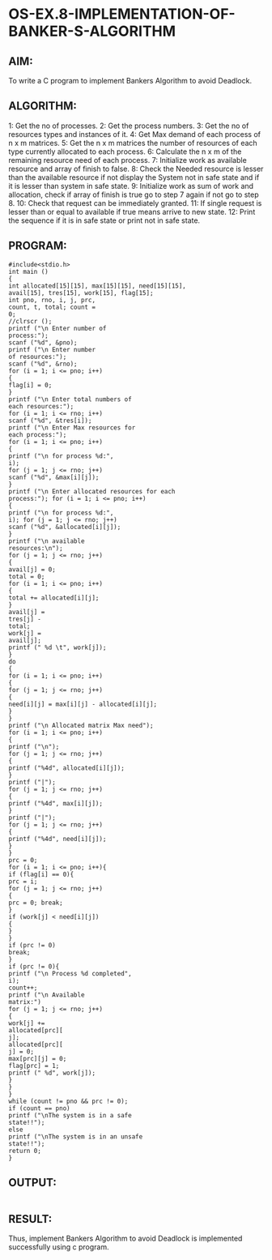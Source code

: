 # OS-EX.8-IMPLEMENTATION-OF-BANKER-S-ALGORITHM

## AIM:

To write a C program to implement Bankers Algorithm to avoid Deadlock.

## ALGORITHM:

1: Get the no of processes.
2: Get the process numbers.
3: Get the no of resources types and instances of it.
4: Get Max demand of each process of n x m matrices.
5: Get the n x m matrices the number of resources of each type currently allocated to each
process.
6: Calculate the n x m of the remaining resource need of each process.
7: Initialize work as available resource and array of finish to false.
8: Check the Needed resource is lesser than the available resource if not display the System not
in safe state and if it is lesser than system in safe state.
9: Initialize work as sum of work and allocation, check if array of finish is true go to step 7
again if not go to step 8.
10: Check that request can be immediately granted.
11: If single request is lesser than or equal to available if true means arrive to new state.
12: Print the sequence if it is in safe state or print not in safe state. 

## PROGRAM:
```
#include<stdio.h>
int main ()
{
int allocated[15][15], max[15][15], need[15][15],
avail[15], tres[15], work[15], flag[15];
int pno, rno, i, j, prc,
count, t, total; count =
0;
//clrscr ();
printf ("\n Enter number of
process:");
scanf ("%d", &pno);
printf ("\n Enter number
of resources:");
scanf ("%d", &rno);
for (i = 1; i <= pno; i++)
{
flag[i] = 0;
}
printf ("\n Enter total numbers of
each resources:");
for (i = 1; i <= rno; i++)
scanf ("%d", &tres[i]);
printf ("\n Enter Max resources for
each process:");
for (i = 1; i <= pno; i++)
{
printf ("\n for process %d:",
i);
for (j = 1; j <= rno; j++)
scanf ("%d", &max[i][j]);
}
printf ("\n Enter allocated resources for each
process:"); for (i = 1; i <= pno; i++)
{
printf ("\n for process %d:",
i); for (j = 1; j <= rno; j++)
scanf ("%d", &allocated[i][j]);
}
printf ("\n available
resources:\n");
for (j = 1; j <= rno; j++)
{
avail[j] = 0;
total = 0;
for (i = 1; i <= pno; i++)
{
total += allocated[i][j];
}
avail[j] =
tres[j] -
total;
work[j] =
avail[j];
printf (" %d \t", work[j]);
}
do
{
for (i = 1; i <= pno; i++)
{
for (j = 1; j <= rno; j++)
{
need[i][j] = max[i][j] - allocated[i][j];
}
}
printf ("\n Allocated matrix Max need");
for (i = 1; i <= pno; i++)
{
printf ("\n");
for (j = 1; j <= rno; j++)
{
printf ("%4d", allocated[i][j]);
}
printf ("|");
for (j = 1; j <= rno; j++)
{
printf ("%4d", max[i][j]);
}
printf ("|");
for (j = 1; j <= rno; j++)
{
printf ("%4d", need[i][j]);
}
}
prc = 0;
for (i = 1; i <= pno; i++){
if (flag[i] == 0){
prc = i;
for (j = 1; j <= rno; j++)
{
prc = 0; break;
}
if (work[j] < need[i][j])
{
}
}
if (prc != 0)
break;
}
if (prc != 0){
printf ("\n Process %d completed",
i);
count++;
printf ("\n Available
matrix:")
for (j = 1; j <= rno; j++)
{
work[j] +=
allocated[prc][
j];
allocated[prc][
j] = 0;
max[prc][j] = 0;
flag[prc] = 1;
printf (" %d", work[j]);
}
}
}
while (count != pno && prc != 0);
if (count == pno)
printf ("\nThe system is in a safe
state!!");
else
printf ("\nThe system is in an unsafe
state!!");
return 0;
} 
```
## OUTPUT:

![]()

## RESULT:

Thus, implement Bankers Algorithm to avoid Deadlock is implemented successfully using c
program. 
